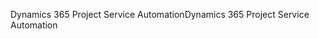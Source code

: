 <span data-ttu-id="ffeaa-101">Dynamics 365 Project Service Automation</span><span class="sxs-lookup"><span data-stu-id="ffeaa-101">Dynamics 365 Project Service Automation</span></span>
